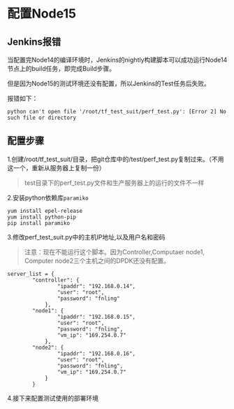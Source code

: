 # 配置Node15

## Jenkins报错

当配置完Node14的编译环境时，Jenkins的nightly构建脚本可以成功运行Node14节点上的build任务，即完成Build步骤。

但是因为Node15的测试环境还没有配置，所以Jenkins的Test任务后失败。

报错如下：
```
python can't open file '/root/tf_test_suit/perf_test.py': [Error 2] No such file or directory
```

## 配置步骤

1.创建/root/tf_test_suit/目录，把git仓库中的/test/perf_test.py复制过来。（不用这一个，重新从服务器上复制一份）
> test目录下的perf_test.py文件和生产服务器上的运行的文件不一样

2.安装python依赖库`paramiko`
```
yum install epel-release
yum install python-pip
pip install paramiko
```

3.修改perf_test_suit.py中的主机IP地址,以及用户名和密码
> 注意：现在不能运行这个脚本。因为Controller,Computaer node1, Computer node2三个主机之间的DPDK还没有配置。

```
server_list = {
        "controller": {
                "ipaddr": "192.168.0.14",
                "user": "root",
                "password": "fnling"
            },
        "node1": {
                "ipaddr": "192.168.0.15",
                "user": "root",
                "password": "fnling",
                "vm_ip": "169.254.0.7"
            },
        "node2": {
                "ipaddr": "192.168.0.16",
                "user": "root",
                "password": "fnling",
                "vm_ip": "169.254.0.7"
            }
        }
```

4.接下来配置测试使用的部署环境
